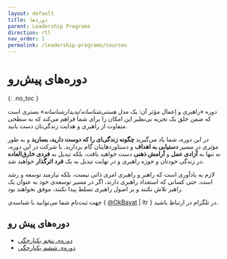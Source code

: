 ```yaml
---
layout: default
title: دوره‌ها
parent: Leadership Programs
direction: rtl
nav_order: 1
permalink: /leadership-programs/courses
---
```


# دوره‌های پیش‌رو
{: .no_toc }

دوره «راهبری و اِعمال مؤثر آن: یک مدل _هستی‌شناسانه/پدیدارشناسانه_» بستری است که ضمن خلق یک تجربه بی‌نظیر این امکان را برای شما فراهم می‌کند که به سطحی متفاوت از راهبری و هدایت زندگی‌تان دست یابید.

در این دوره، شما یاد می‌گیرید **چگونه زندگی‌ای را که دوست دارید، بسازید** و به طور مؤثری در مسیر **دستیابی به اهداف** و دستاوردهایتان گام بردارید. با شرکت در این دوره، نه تنها به **آزادی عمل** و **آرامش ذهنی** دست خواهید یافت، بلکه تبدیل به **فردی خارق‌العاده** در زندگی خودتان و حوزه راهبری و در نهایت تبدیل به یک **فرد اثرگذار** خواهید شد.

لازم به یادآوری است که راهبر و راهبری امری ذاتی نیست، بلکه نیازمند توسعه و رشد است. حتی کسانی که استعداد راهبری دارند، اگر در مسیر توسعه‌ی خود به عنوان یک راهبر تلاش نکنند و بر اصول راهبری تسلط پیدا نکنند، موفق نخواهند بود.

جهت ثبت‌نام شما می‌توانید با شناسه‌ی { [@OkBayat](https://t.me/OKBayat) | ltr } در تلگرام در ارتباط باشید.


## دوره‌های پیش رو

- [دوره‌ی پنجم یکپارچگی](./courses/5th-integrity)
- [دوره‌ی ششم یکپارچگی](./courses/6th-integrity)
